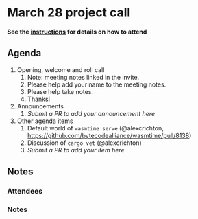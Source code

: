 # March 28 project call

**See the [instructions](../README.md) for details on how to attend**

## Agenda

1. Opening, welcome and roll call
    1. Note: meeting notes linked in the invite.
    1. Please help add your name to the meeting notes.
    1. Please help take notes.
    1. Thanks!
1. Announcements
    1. _Submit a PR to add your announcement here_
1. Other agenda items
    1. Default world of `wasmtime serve` (@alexcrichton, https://github.com/bytecodealliance/wasmtime/pull/8138)
    1. Discussion of `cargo vet` (@alexcrichton)
    1. _Submit a PR to add your item here_

## Notes

### Attendees

### Notes
